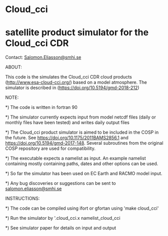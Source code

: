 # Cloud_cci
# satellite product simulator for the Cloud_cci CDR

Contact:
Salomon.Eliasson@smhi.se

ABOUT:

This code is the simulates the Cloud_cci CDR cloud products
(http://www.esa-cloud-cci.org/) based on a model atmosphere.
The simulator is described in (https://doi.org/10.5194/gmd-2018-212)

NOTE: 

*) The code is written in fortran 90

*) The simulator currently expects input from model netcdf files
(daily or monthly files have been tested) and writes daily
output files

*) The Cloud_cci product simulator is aimed to be included in the COSP
in the future. See https://doi.org/10.1175/2011BAMS2856.1 and
https://doi.org/10.5194/gmd-2017-148. Several subroutines from the
original COSP repository are used for compatibility.

*) The executable expects a namelist as input. An example
namelist containing mostly containing paths, dates and other
options can be used.

*) So far the simulator has been used on EC Earth and RACMO model input.

*) Any bug discoveries or suggestions can be sent to salomon.eliasson@smhi.se


INSTRUCTIONS:

*) The code can be compiled using ifort or gfortan using 'make cloud_cci'

*) Run the simulator by '.cloud_cci.x namelist_cloud_cci

*) See simulator paper for details on input and output


